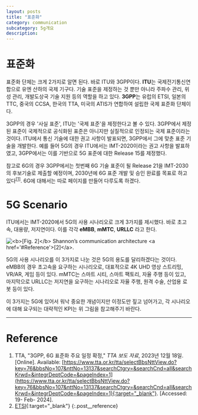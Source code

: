 ```yaml
---
layout: posts
title: "표준화"
category: communication
subcategory: 5g개요
description:
---
```


# 표준화

표준화 단체는 크게 2가지로 알면 된다. 바로 ITU와 3GPP이다. **ITU**는 국제전기통신연합으로 유엔 산하의 국제 기구다. 기술 표준을 제정하는 것 뿐만 아니라 주파수 관리, 위성 관리, 개발도상국 기술 지원 등의 역할을 하고 있다. **3GPP**는 유럽의 ETSI, 일본의 TTC, 중국의 CCSA, 한국의 TTA, 미국의 ATIS가 연합하여 설립한 국제 표준화 단체이다.

3GPP의 경우 '사실 표준', ITU는 '국제 표준'을 제정한다고 볼 수 있다. 3GPP에서 제정된 표준이 국제적으로 공식화된 표준은 아니지만 실질적으로 인정되는 국제 표준이라는 것이다. ITU에서 통신 기술에 대한 권고 사항이 발표되면, 3GPP에서 그에 맞춘 표준 기술을 개발한다. 예를 들어 5G의 경우 ITU에서는 IMT-2020이라는 권고 사항을 발표하였고, 3GPP에서는 이를 기반으로 5G 표준에 대한 Release 15를 제정했다.

참고로 6G의 경우 3GPP에서는 첫번째 6G 기술 표준이 될 Release 21을 IMT-2030의 후보기술로 제출할 예정이며, 2030년에 6G 표준 개발 및 승인 완료를 목표로 하고 있다<sup><a href='#Reference'>[1]</a></sup>. 6G에 대해서는 따로 페이지를 만들어 다루도록 하겠다.

# 5G Scenario

ITU에서는 IMT-2020에서 5G의 사용 시나리오로 크게 3가지를 제시했다. 바로 초고속, 대용량, 저지연이다. 이를 각각 **eMBB**, **mMTC**, **URLLC** 라고 한다.

<img class="modal img__small" src="../1.png" alt="<b>[Fig. 2]</b> Shannon’s communication architecture <a href='#Reference'>[2]</a>."/>

5G의 사용 시나리오를 이 3가지로 나눈 것은 5G의 용도를 달리하겠다는 것이다. eMBB의 경우 초고속을 요구하는 시나리오로, 대표적으로 4K UHD 영상 스트리밍, VR/AR, 게임 등이 있다. mMTC는 스마트 시티, 스마트 팩토리, 자율 주행 등이 있고, 마지막으로 URLLC는 저지연을 요구하는 시나리오로 자율 주행, 원격 수술, 산업용 로봇 등이 있다.

이 3가지는 5G에 있어서 워낙 중요한 개념이지만 이정도만 짚고 넘어가고, 각 시나리오에 대해 요구되는 대략적인 KPI는 위 그림을 참고해주기 바란다.

<!-- # 5G Key Technologies

5G에는 6가지 핵심 기술들이 있는데, 이 기술들이 5G의 컨셉이라고 생각하면 된다. 위에서 말한 시나리오를 지원하기 위해 LTE와 어떤 점이 달라졌고 새롭게 추가되었는지 생각하면서 들어가보자. LTE를 모른다고 하더라도 겁먹을 필요는 없다. 5G에 대한 큰그림을 그리고 간다고 생각하면 된다.
- New Spectrum and Bandwidth<br>
    새로운 주파수 대역 사용에 관한 것이다. 5G에서는 LTE의 황금주파수라고 불리는 1.8 GHz보다 높은 3.5 GHz와 28 GHz를 사용한다. 좀더 자세히 보자면 3.5 GHz는 면허, 5 GHz는 비면허 대역으로 사용 가능하다. 약 30 GHz ~ 300 GHz 대역을 mmWave라고 부르는데, 28 GHz를 사용하기 위해선 mmWave에 대한 기술이 필요하다. 근데 이 mmWave라는 것이 다루기가 쉽지 않다. 자세한 내용은 나중에 다뤄보도록 하자.
- mMIMO and Beamforming<br>
    mMIMO, 즉 massive MIMO는 기존의 4x4 또는 8x8 MIMO보다 큰 64x64, 128x128 MIMO를 이야기 한다. 그럼 MIMO가 뭐냐 뭐가 좋은거냐. 자세한 건 나중에 다루도록 하고, 안테나 개수를 늘려 채널 용량을 넓힌다고 생각하자. Beamforming은 좀더 직관적으로 이해할 수 있다. 레이저를 쏘듯이 안테나의 방향을 조절해 특정 단말에 전파를 쏘겠다는 건데 이는 간섭을 줄이고, 신호의 출력을 높일 수 있는 방법이다.
- Lean Design<br>
    Lean Design은 최대한 가볍게 하자는 것이다. 예를 들어 LTE에서는 몇가지 Always-on, 즉 항상 켜져있는 신호가 존재한다. 채널 추정에 사용되는 신호 같은 것들이 있는데 주기적으로 계속 보내게 되는 신호를 말한다. 이런 신호를 줄이면 네트워크의 에너지 효율을 올릴 수 있고, Always-on 신호로 인해 발생되는 다른 셀들과의 간섭도 줄일 수 있게 된다.
- Network Slicing<br>
    네트워크 슬라이싱은 eMBB, mMTC, URLLC 같이 용도에 따라 네트워크를 슬라이스, 즉 나누자는 건데 네트워크 자원을 더 효율적으로 사용하기 위함이다.
- CUPS<br>
    Controll Plane과 User Plane을 나누자는 것이다.
- Multi-access Edge Computing<br>
    Mobile Edge Computing이라고도 하는데 네트워크의 가장자리(Edge)에서 컴퓨팅하겠다는 것이다. 이는 네트워크의 지연을 줄이기 위함이다. -->


---

# <a name="Reference"></a>Reference
1. TTA, "3GPP, 6G 표준화 주요 일정 확정," <i>TTA 보도 자료</i>, 2023년 12월 18일. [Online]. Available: [https://www.tta.or.kr/tta/selectBbsNttView.do?key=76&bbsNo=107&nttNo=13137&searchCtgry=&searchCnd=all&searchKrwd=&integrDeptCode=&pageIndex=1](https://www.tta.or.kr/tta/selectBbsNttView.do?key=76&bbsNo=107&nttNo=13137&searchCtgry=&searchCnd=all&searchKrwd=&integrDeptCode=&pageIndex=1){:target="_blank"}. [Accessed: 19- Feb- 2024].
2. [ETSI](https://www.etsi.org/technologies/5g?tmpl=component){:target="_blank"}
{:.post__reference}